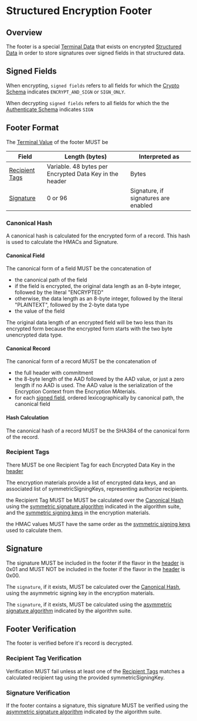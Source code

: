 
# Structured Encryption Footer

## Overview

The footer is a special [Terminal Data](./structures.md#terminal-data)
that exists on encrypted [Structured Data](./structures.md#structured-data)
in order to store signatures over signed fields in that structured data.

## Signed Fields

When encrypting, `signed fields` refers to all fields for which the
[Crypto Schema](./structures.md#crypto-schema) indicates `ENCRYPT_AND_SIGN` or `SIGN_ONLY`.

When decrypting `signed fields` refers to all fields for which the
the [Authenticate Schema](#authenticate-schema) indicates `SIGN`

## Footer Format

The [Terminal Value](./structures.md#terminal-value) of the footer MUST be

| Field | Length (bytes) | Interpreted as |
| ----- | -------------- | -------------- |
| [Recipient Tags](#recipient-tags) | Variable. 48 bytes per Encrypted Data Key in the header | Bytes |
| [Signature](#signature) | 0 or 96 | Signature, if signatures are enabled |

### Canonical Hash

A canonical hash is calculated for the encrypted form of a record.
This hash is used to calculate the HMACs and Signature.

#### Canonical Field

The canonical form of a field MUST be the concatenation of
 - the canonical path of the field
 - if the field is encrypted, the original data length as an 8-byte integer, followed by the literal "ENCRYPTED"
 - otherwise, the data length as an 8-byte integer, followed by the literal "PLAINTEXT", followed by the 2-byte data type
 - the value of the field

The original data length of an encrypted field will be two less than its encrypted form
because the encrypted form starts with the two byte unencrypted data type.

#### Canonical Record

The canonical form of a record MUST be the concatenation of
 - the full header with commitment
 - the 8-byte length of the AAD followed by the AAD value, or just a zero length if no AAD is used. The AAD value is the serialization of the Encryption Context from the Encryption MAterials.
 - for each [signed field](#signed-fields), ordered lexicographically by canonical path, the canonical field

#### Hash Calculation

The canonical hash of a record MUST be the SHA384 of the canonical form of the record.

### Recipient Tags

There MUST be one Recipient Tag for each Encrypted Data Key in the [header](./header.md#encrypted-data-keys)

The encryption materials provide a list of encrypted data keys,
and an associated list of symmetricSigningKeys,
representing authorize recipients.

the Recipient Tag MUST be MUST be calculated over the [Canonical Hash](#canonical-hash)
using the [symmetric signature algorithm](../../private-aws-encryption-sdk-dafny-staging/aws-encryption-sdk-specification/framework/algorithm-suites.md#algorithm-suites-signature-settings)
indicated in the algorithm suite,
and the
[symmetric signing keys](../../private-aws-encryption-sdk-dafny-staging/aws-encryption-sdk-specification/framework/structures.md#symmetric-signing-keys)
in the encryption materials.

the HMAC values MUST have the same order as the
[symmetric signing keys](../../private-aws-encryption-sdk-dafny-staging/aws-encryption-sdk-specification/framework/structures.md#symmetric-signing-keys)
used to calculate them.

## Signature

The signature MUST be included in the footer if the flavor
in the [header](./header.md#format-flavor) is 0x01
and MUST NOT be included in the footer if the flavor
in the [header](./header.md#format-flavor) is 0x00.

The `signature`, if it exists, MUST be calculated over the [Canonical Hash](#canonical-hash),
using the asymmetric signing key in the encryption materials.

The `signature`, if it exists, MUST be calculated using the
[asymmetric signature algorithm](../../private-aws-encryption-sdk-dafny-staging/aws-encryption-sdk-specification/framework/algorithm-suites.md#algorithm-suites-signature-settings)
indicated by the algorithm suite.

## Footer Verification

The footer is verified before it's record is decrypted. 

### Recipient Tag Verification

Verification MUST fail unless at least one of the [Recipient Tags](#recipient-tags)
matches a calculated recipient tag using the provided symmetricSigningKey.

### Signature Verification

If the footer contains a signature, this signature MUST be verified using the
[asymmetric signature algorithm](../../private-aws-encryption-sdk-dafny-staging/aws-encryption-sdk-specification/framework/algorithm-suites.md#algorithm-suites-signature-settings)
indicated by the algorithm suite.

